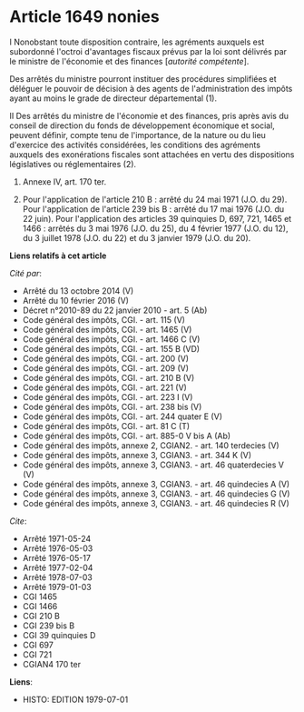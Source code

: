 # Article 1649 nonies

I  Nonobstant toute disposition contraire, les agréments auxquels est subordonné l'octroi d'avantages fiscaux prévus par la
loi sont délivrés par le ministre de l'économie et des finances [*autorité compétente*].

Des arrêtés du ministre pourront instituer des procédures simplifiées et déléguer le pouvoir de décision à des agents de
l'administration des impôts ayant au moins le grade de directeur départemental (1).

II  Des arrêtés du ministre de l'économie et des finances, pris après avis du conseil de direction du fonds de développement
économique et social, peuvent définir, compte tenu de l'importance, de la nature ou du lieu d'exercice des activités
considérées, les conditions des agréments auxquels des exonérations fiscales sont attachées en vertu des dispositions
législatives ou réglementaires (2).

1) Annexe IV, art. 170 ter.

2) Pour l'application de l'article 210 B : arrêté du 24 mai 1971 (J.O. du 29). Pour l'application de l'article 239 bis B :
arrêté du 17 mai 1976 (J.O. du 22 juin). Pour l'application des articles 39 quinquies D, 697, 721, 1465 et 1466 : arrêtés du
3 mai 1976 (J.O. du 25), du 4 février 1977 (J.O. du 12), du 3 juillet 1978 (J.O. du 22) et du 3 janvier 1979 (J.O. du 20).

**Liens relatifs à cet article**

_Cité par_:

  - Arrêté du 13 octobre 2014 (V)
  - Arrêté du 10 février 2016 (V)
  - Décret n°2010-89 du 22 janvier 2010 - art. 5 (Ab)
  - Code général des impôts, CGI. - art. 115 (V)
  - Code général des impôts, CGI. - art. 1465 (V)
  - Code général des impôts, CGI. - art. 1466 C (V)
  - Code général des impôts, CGI. - art. 155 B (VD)
  - Code général des impôts, CGI. - art. 200 (V)
  - Code général des impôts, CGI. - art. 209 (V)
  - Code général des impôts, CGI. - art. 210 B (V)
  - Code général des impôts, CGI. - art. 221 (V)
  - Code général des impôts, CGI. - art. 223 I (V)
  - Code général des impôts, CGI. - art. 238 bis (V)
  - Code général des impôts, CGI. - art. 244 quater E (V)
  - Code général des impôts, CGI. - art. 81 C (T)
  - Code général des impôts, CGI. - art. 885-0 V bis A (Ab)
  - Code général des impôts, annexe 2, CGIAN2. - art. 140 terdecies (V)
  - Code général des impôts, annexe 3, CGIAN3. - art. 344 K (V)
  - Code général des impôts, annexe 3, CGIAN3. - art. 46 quaterdecies V (V)
  - Code général des impôts, annexe 3, CGIAN3. - art. 46 quindecies A (V)
  - Code général des impôts, annexe 3, CGIAN3. - art. 46 quindecies G (V)
  - Code général des impôts, annexe 3, CGIAN3. - art. 46 quindecies R (V)

_Cite_:

  - Arrêté 1971-05-24
  - Arrêté 1976-05-03
  - Arrêté 1976-05-17
  - Arrêté 1977-02-04
  - Arrêté 1978-07-03
  - Arrêté 1979-01-03
  - CGI 1465
  - CGI 1466
  - CGI 210 B
  - CGI 239 bis B
  - CGI 39 quinquies D
  - CGI 697
  - CGI 721
  - CGIAN4 170 ter

**Liens**:

  - HISTO: EDITION 1979-07-01
